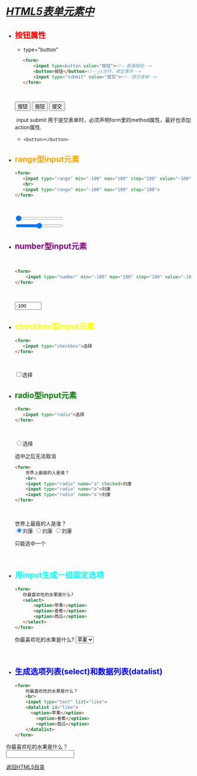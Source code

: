 # ***<u>HTML5表单元素中</u>***

* ## <font color="red">按钮属性   </font>
   * type="button"
   
  ```html
     <form>
         <input type=button value="按钮"><!--普通按钮-->
         <button>按钮</button><!--js合作，绑定事件-->
         <input type="submit" value="提交"><!--提交表单-->
     </form>
  ```
  
  ​		
  
    <form>
         <input type=button value="按钮"><!--普通按钮-->
         <button>按钮</button><!--js合作，绑定事件-->
         <input type="submit" value="提交"><!--提交表单-->
     </form>
  
  ​		input submit 用于提交表单时，必须声明form里的method属性，最好也添加action属性.
  
   * `<button></button>`

   

* ## <font color="orange">range型input元素</font>

    ```html
   <form>
       <input type="range" min="-100" max="100" step="100" value="-100">
       <br>
       <input type="range" min="-100" max="100" step="100">
   </form>
   ```

   ​			

   <form>
       <input type="range" min="-100" max="100" step="100" value="-100">
       <br>
       <input type="range" min="-100" max="100" step="100">
   </form>

* ## <font color="purple">number型input元素</font>

  ​		

  ```html
  <form>
      <input type="number" min="-100" max="100" step="100" value="-100">
  </form>
  ```

  ​				

  <form>
      <input type="number" min="-100" max="100" step="100" value="-100">
  </form>

  





* ## <font color="yellow">checkbox型input元素</font>

   ```html
  <form>
      <input type="checkbox">选择
  </form>
  ```

  ​					

  <form>
      <input type="checkbox">选择
  </form>

  



* ## <font color="green">radio型input元素</font>

   ```html
  <form>
      <input type="radio">选择
  </form>
  ```

  ​			

  <form>
      <input type="radio">选择
  </form>

  选中之后无法取消

  ```html
  <form>
      世界上最瘦的人是谁？
      <br>
      <input type="radio" name="a" checked>刘康
      <input type="radio" name="a">刘康
      <input type="radio" name="a">刘康
  </form>
  ```

  ​							

  <form>
      世界上最瘦的人是谁？
      <br>
      <input type="radio" name="a" checked>刘康
      <input type="radio" name="a">刘康
      <input type="radio" name="a">刘康
  </form>

  只能选中一个

​	

* ## <font color="cyan">用input生成一组固定选项</font>

   ```html
  <form>
      你最喜欢吃的水果是什么?
      <select>
          <option>苹果</option>
          <option>香蕉</option>
          <option>西瓜</option>
      </select>
  </form>
  ```

  <form>
      你最喜欢吃的水果是什么?
      <select>
          <option>苹果</option>
          <option>香蕉</option>
          <option>西瓜</option>
      </select>
  </form>



​				



* ## <font color="blue">生成选项列表(select)和数据列表(datalist)</font>

  ```html
  <form>
      你最喜欢吃的水果是什么？
      <br>
      <input type="text" list="like">
      <datalist id="like">
      	<option>苹果</option>
          <option>香蕉</option>
          <option>西瓜</option>
      </datalist>
  </form>
  ```

  

<form>
    你最喜欢吃的水果是什么？
    <br>
    <input type="text" list="like">
    <datalist id="like">
    	<option>苹果</option>
        <option>香蕉</option>
        <option>西瓜</option>
    </datalist>
</form>





[返回HTML5目录](https://los23kgs.github.io/record/html/html.html)